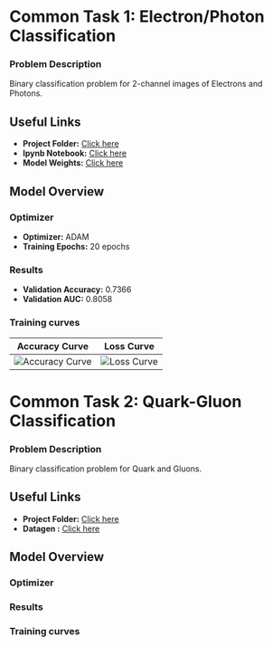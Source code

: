 # Common Task 1: Electron/Photon Classification

### Problem Description
Binary classification problem for 2-channel images of Electrons and Photons.

## Useful Links

- **Project Folder:** [Click here](https://github.com/sidhu2690/Project_CMS/tree/main/Task1)
- **Ipynb Notebook:** [Click here](https://github.com/sidhu2690/Project_CMS/blob/main/Task1/electron-photon.ipynb)
- **Model Weights:** [Click here](https://github.com/sidhu2690/Project_CMS/blob/main/Task1/model_weights.weights.h5)

## Model Overview

### Optimizer
- **Optimizer:** ADAM
- **Training Epochs:** 20 epochs

### Results
- **Validation Accuracy:** 0.7366
- **Validation AUC:** 0.8058

### Training curves
| Accuracy Curve | Loss Curve |
|:--------------:|:----------:|
| ![Accuracy Curve](https://github.com/sidhu2690/Project_CMS/assets/136654152/aa798227-1a3e-4931-8fb0-1c0338bbf54f) | ![Loss Curve](https://github.com/sidhu2690/Project_CMS/assets/136654152/83c93933-7a75-4c8e-b355-141e8e5aafd8) |



# Common Task 2: Quark-Gluon Classification

### Problem Description
Binary classification problem for Quark and Gluons.

## Useful Links

- **Project Folder:** [Click here](https://github.com/sidhu2690/Project_CMS/tree/main/task2)
- **Datagen :** [Click here](https://github.com/sidhu2690/Project_CMS/blob/main/task2/datagenerator-task2.ipynb)

## Model Overview

### Optimizer

### Results

### Training curves






